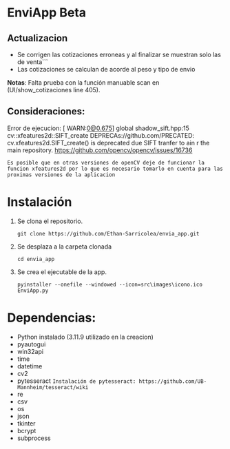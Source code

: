 # EnviApp Beta

## Actualizacion
                    
- Se corrigen las cotizaciones erroneas y al finalizar se muestran solo las de venta```
- Las cotizaciones se calculan de acorde al peso y tipo de envio

**Notas**: 
    Falta prueba con la función manuable scan en (UI/show_cotizaciones line 405).

## Consideraciones:

Error de ejecucion: [ WARN:0@0.675] global shadow_sift.hpp:15 cv::xfeatures2d::SIFT_create DEPRECAs://github.com/PRECATED: cv.xfeatures2d.SIFT_create() is deprecated due SIFT tranfer to ain r
the main repository. https://github.com/opencv/opencv/issues/16736 

```Es posible que en otras versiones de openCV deje de funcionar la funcion xfeatures2d por lo que es necesario tomarlo en cuenta para las proximas versiones de la aplicacion```

# Instalación

1. Se clona el repositorio.

    `git clone https://github.com/Ethan-Sarricolea/envia_app.git`

2. Se desplaza a la carpeta clonada 

    `cd envia_app`

3. Se crea el ejecutable de la app.

    `pyinstaller --onefile --windowed --icon=src\images\icono.ico EnviApp.py`

# Dependencias:

* Python instalado (3.11.9 utilizado en la creacion)
* pyautogui
* win32api
* time
* datetime
* cv2
* pytesseract
    ```Instalación de pytesseract: https://github.com/UB-Mannheim/tesseract/wiki```
* re
* csv
* os
* json
* tkinter
* bcrypt
* subprocess